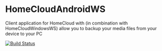 # HomeCloudAndroidWS
Client application for HomeCloud with (in combination with HomeCloudWindowsWS) allow you to backup your media files from your device to your PC

[![Build Status](https://travis-ci.org/pablo-dev/HomeCloudAndroidWS.svg?branch=master)](https://travis-ci.org/pablo-dev/HomeCloudAndroidWS)
